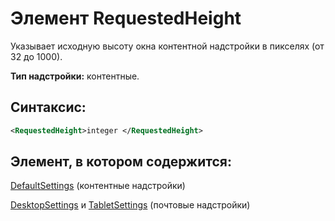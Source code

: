 
# Элемент RequestedHeight
Указывает исходную высоту окна контентной надстройки в пикселях (от 32 до 1000).

 **Тип надстройки:** контентные.


## Синтаксис:


```XML
<RequestedHeight>integer </RequestedHeight>
```


## Элемент, в котором содержится:

[DefaultSettings](../../reference/manifest/defaultsettings.md) (контентные надстройки)

[DesktopSettings](../../reference/manifest/desktopsettings.md) и [TabletSettings](../../reference/manifest/tabletsettings.md) (почтовые надстройки)

